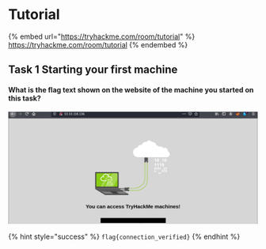 # Tutorial

{% embed url="https://tryhackme.com/room/tutorial" %}
https://tryhackme.com/room/tutorial
{% endembed %}

## Task 1 Starting your first machine

#### What is the flag text shown on the website of the machine you started on this task?

![](<../../.gitbook/assets/Screenshot from 2021-09-05 08-23-01.png>)

{% hint style="success" %}
`flag{connection_verified}`
{% endhint %}
